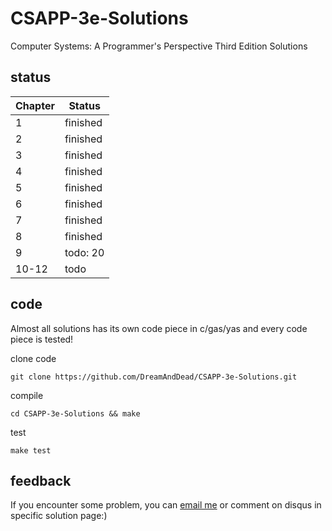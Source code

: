 # CSAPP-3e-Solutions

Computer Systems: A Programmer's Perspective Third Edition Solutions

## status

|Chapter|Status|
|----|-----|
|1|finished|
|2|finished|
|3|finished|
|4|finished|
|5|finished|
|6|finished|
|7|finished|
|8|finished|
|9|todo: 20|
|10-12|todo|

## code

Almost all solutions has its own code piece in c/gas/yas and every code piece
is tested!

clone code

    git clone https://github.com/DreamAndDead/CSAPP-3e-Solutions.git

compile

    cd CSAPP-3e-Solutions && make

test

    make test


## feedback

If you encounter some problem, you can [email me][gmail] or comment on disqus
in specific solution page:)

[gmail]: mailto:aquairain@gmail.com
